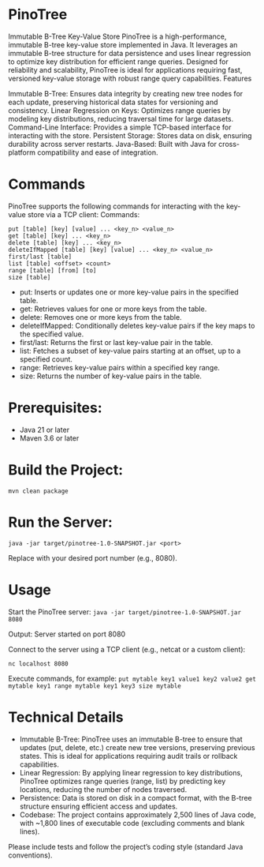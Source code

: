 # PinoTree 
Immutable B-Tree Key-Value Store
PinoTree is a high-performance, immutable B-tree key-value store implemented in Java. It leverages an immutable B-tree structure for data persistence and uses linear regression to optimize key distribution for efficient range queries. Designed for reliability and scalability, PinoTree is ideal for applications requiring fast, versioned key-value storage with robust range query capabilities.
Features

Immutable B-Tree: Ensures data integrity by creating new tree nodes for each update, preserving historical data states for versioning and consistency.
Linear Regression on Keys: Optimizes range queries by modeling key distributions, reducing traversal time for large datasets.
Command-Line Interface: Provides a simple TCP-based interface for interacting with the store.
Persistent Storage: Stores data on disk, ensuring durability across server restarts.
Java-Based: Built with Java for cross-platform compatibility and ease of integration.

# Commands
PinoTree supports the following commands for interacting with the key-value store via a TCP client:
Commands:
```
put [table] [key] [value] ... <key_n> <value_n>
get [table] [key] ... <key_n>
delete [table] [key] ... <key_n>
deleteIfMapped [table] [key] [value] ... <key_n> <value_n>
first/last [table]
list [table] <offset> <count>
range [table] [from] [to]
size [table]
```

- put: Inserts or updates one or more key-value pairs in the specified table.
- get: Retrieves values for one or more keys from the table.
- delete: Removes one or more keys from the table.
- deleteIfMapped: Conditionally deletes key-value pairs if the key maps to the specified value.
- first/last: Returns the first or last key-value pair in the table.
- list: Fetches a subset of key-value pairs starting at an offset, up to a specified count.
- range: Retrieves key-value pairs within a specified key range.
- size: Returns the number of key-value pairs in the table.

# Prerequisites:
- Java 21 or later
- Maven 3.6 or later

# Build the Project:
``mvn clean package``

# Run the Server:
``java -jar target/pinotree-1.0-SNAPSHOT.jar <port>``

Replace <port> with your desired port number (e.g., 8080).

# Usage
Start the PinoTree server:
``java -jar target/pinotree-1.0-SNAPSHOT.jar 8080``

Output: Server started on port 8080

Connect to the server using a TCP client (e.g., netcat or a custom client):

``nc localhost 8080``


Execute commands, for example:
``
put mytable key1 value1 key2 value2
get mytable key1
range mytable key1 key3
size mytable
``

# Technical Details

- Immutable B-Tree: PinoTree uses an immutable B-tree to ensure that updates (put, delete, etc.) create new tree versions, preserving previous states. This is ideal for applications requiring audit trails or rollback capabilities.
- Linear Regression: By applying linear regression to key distributions, PinoTree optimizes range queries (range, list) by predicting key locations, reducing the number of nodes traversed.
- Persistence: Data is stored on disk in a compact format, with the B-tree structure ensuring efficient access and updates.
- Codebase: The project contains approximately 2,500 lines of Java code, with ~1,800 lines of executable code (excluding comments and blank lines).

Please include tests and follow the project’s coding style (standard Java conventions).
